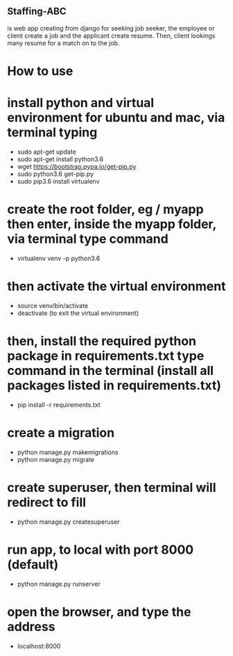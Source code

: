 ## Staffing-ABC
is web app creating from django for seeking job seeker, the employee or client create a job and the applicant create resume.
Then, client lookings many resume for a match on to the job.

# How to use

# install python and virtual environment for ubuntu and mac, via terminal typing
- sudo apt-get update
- sudo apt-get install python3.6
- wget https://bootstrap.pypa.io/get-pip.py
- sudo python3.6 get-pip.py
- sudo pip3.6 install virtualenv

# create the root folder, eg / myapp then enter, inside the myapp folder, via terminal type command
- virtualenv venv -p python3.6

# then activate the virtual environment
- source venv/bin/activate
- deactivate (to exit the virtual environment)

# then, install the required python package in requirements.txt type command in the terminal (install all packages listed in requirements.txt)
- pip install -r requirements.txt

# create a migration
- python manage.py makemigrations
- python manage.py migrate

# create superuser, then terminal will redirect to fill
- python manage.py createsuperuser

# run app, to local with port 8000 (default)
- python manage.py runserver

# open the browser, and type the address
- localhost:8000
